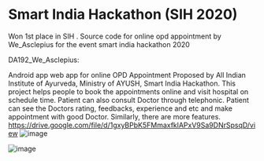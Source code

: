 # Smart India Hackathon (SIH 2020)
Won 1st place in SIH . Source code for online opd appointment by We_Asclepius for the event smart india hackathon  2020

DA192_We_Asclepius:

Android app web app for online OPD Appointment Proposed by All Indian Institute of Ayurveda, Ministry of AYUSH, Smart India Hackathon. This project helps people to book the appointments online and visit hospital on schedule time. Patient can also consult Doctor through telephonic. Patient can see the Doctors rating, feedbacks, experience and etc and make appointment with good Doctor. Similarly, there are more features. 
https://drive.google.com/file/d/1gxyBPbK5FMmaxfklAPxV9Sa9DNrSpsqD/view
![image](https://user-images.githubusercontent.com/46131266/162587991-8d201127-ac8d-44fd-bed6-1cdc2fe3cd3a.png)

![image](https://user-images.githubusercontent.com/46131266/162587984-0029ad20-67ed-4129-b9d7-a153a94e34b0.png)
